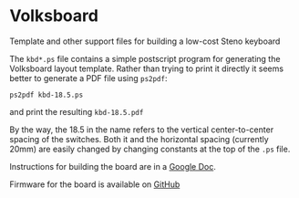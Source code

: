 # Volksboard
Template and other support files for building a low-cost Steno keyboard

The `kbd*.ps` file contains a simple postscript program for generating
the Volksboard layout template. Rather than trying to print it directly
it seems better to generate a PDF file using `ps2pdf`:
```
ps2pdf kbd-18.5.ps
```
and print the resulting `kbd-18.5.pdf`

By the way, the 18.5 in the name refers to the vertical center-to-center
spacing of the switches. Both it and the horizontal spacing (currently 20mm)
are easily changed by changing constants at the top of the `.ps` file.

Instructions for building the board are in a [Google Doc](https://docs.google.com/document/d/1f9g5ClvySoVBOnJzF_X80j66RdHbnakePKb2xWS5gLM/edit?usp=sharing).

Firmware for the board is available on [GitHub](https://github.com/chauser/StenoFW)


